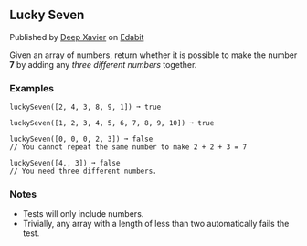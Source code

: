 Lucky Seven
-----------

Published by [Deep Xavier](https://edabit.com/user/a777e8chPvJkY3tKa) on [Edabit](https://edabit.com/challenge/jbQDEAk7viqz2x4AX)

Given an array of numbers, return whether it is possible to make the number **7** by adding any _three different numbers_ together.

### Examples

    luckySeven([2, 4, 3, 8, 9, 1]) ➞ true
    
    luckySeven([1, 2, 3, 4, 5, 6, 7, 8, 9, 10]) ➞ true
    
    luckySeven([0, 0, 0, 2, 3]) ➞ false
    // You cannot repeat the same number to make 2 + 2 + 3 = 7
    
    luckySeven([4,, 3]) ➞ false
    // You need three different numbers.

### Notes

*   Tests will only include numbers.
*   Trivially, any array with a length of less than two automatically fails the test.